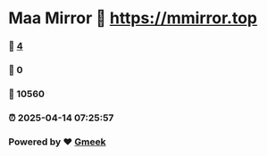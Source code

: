 # Maa Mirror :link: https://mmirror.top 
### :page_facing_up: [4](https://mmirror.top/tag.html) 
### :speech_balloon: 0 
### :hibiscus: 10560 
### :alarm_clock: 2025-04-14 07:25:57 
### Powered by :heart: [Gmeek](https://github.com/Meekdai/Gmeek)
